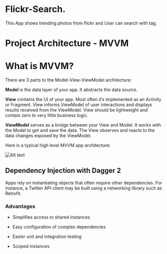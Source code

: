 # Flickr-Search.
This App shows trending photos from flickr and User can search with tag.

# Project Architecture - MVVM

# What is MVVM?
There are 3 parts to the Model-View-ViewModel architecture:

**Model** is the data layer of your app. It abstracts the data source.

**View** contains the UI of your app. Most often it’s implemented as an Activity or Fragment. View informs ViewModel of user interactions and displays results received from the ViewModel. View should be lightweight and contain zero to very little business logic.

**ViewModel** serves as a bridge between your View and Model. It works with the Model to get and save the data. The View observes and reacts to the data changes exposed by the ViewModel.

Here is a typical high level MVVM app architecture:

![Alt text](https://cdn-images-1.medium.com/max/800/1*tO9RsrblUPOv_u0loUM97g.png)

## Dependency Injection with Dagger 2

Apps rely on instantiating objects that often require other dependencies. For instance, a Twitter API client may be built using a networking library such as Retrofit. 

### Advantages

* Simplifies access to shared instances

* Easy configuration of complex dependencies

* Easier unit and integration testing

* Scoped instances

